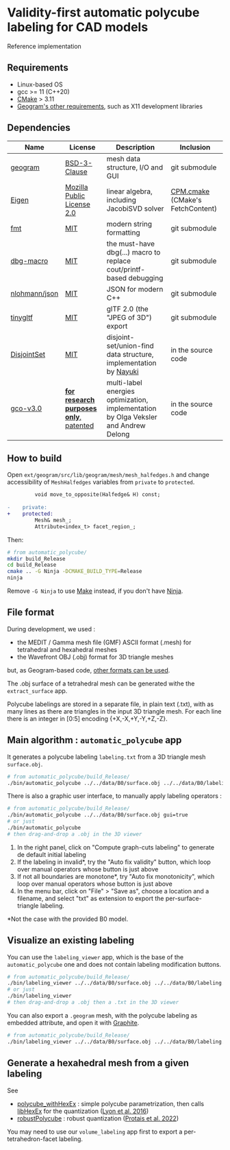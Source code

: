 # Validity-first automatic polycube labeling for CAD models

Reference implementation

## Requirements

- Linux-based OS
- gcc >= 11 (C++20)
- [CMake](https://cmake.org/) > 3.11
- [Geogram's other requirements](https://github.com/BrunoLevy/geogram/wiki/compiling_Linux#prerequisites), such as X11 development libraries

## Dependencies

 Name | License | Description | Inclusion
------|---------|-------------|-----------
[geogram](https://github.com/BrunoLevy/geogram) | [BSD-3-Clause](https://github.com/BrunoLevy/geogram/blob/main/LICENSE) | mesh data structure, I/O and GUI | git submodule
[Eigen](https://gitlab.com/libeigen/eigen/) | [Mozilla Public License 2.0](https://gitlab.com/libeigen/eigen/-/blob/master/COPYING.MPL2) | linear algebra, including JacobiSVD solver | [CPM.cmake](https://github.com/cpm-cmake/CPM.cmake) (CMake's FetchContent)
[fmt](https://github.com/fmtlib/fmt) | [MIT](https://github.com/fmtlib/fmt/blob/master/LICENSE) | modern string formatting | git submodule
[dbg-macro](https://github.com/sharkdp/dbg-macro) | [MIT](https://github.com/sharkdp/dbg-macro/blob/master/LICENSE) | the must-have dbg(...) macro to replace cout/printf-based debugging | git submodule
[nlohmann/json](https://github.com/nlohmann/json) | [MIT](https://github.com/nlohmann/json/blob/develop/LICENSE.MIT) | JSON for modern C++ | git submodule
[tinygltf](https://github.com/syoyo/tinygltf) | [MIT](https://github.com/syoyo/tinygltf/blob/release/LICENSE) | glTF 2.0 (the "JPEG of 3D") export | git submodule
[DisjointSet](https://www.nayuki.io/page/disjoint-set-data-structure) | [MIT](https://www.nayuki.io/page/disjoint-set-data-structure) | disjoint-set/union-find data structure, implementation by [Nayuki](https://www.nayuki.io/) | in the source code
[gco-v3.0](https://vision.cs.uwaterloo.ca/code/) | [**for research purposes only**, patented](ext/GraphCutOptimization/GCO_README.TXT) | multi-label energies optimization, implementation by Olga Veksler and Andrew Delong | in the source code

## How to build

Open `ext/geogram/src/lib/geogram/mesh/mesh_halfedges.h` and change accessibility of `MeshHalfedges` variables from `private` to `protected`.

```diff
         void move_to_opposite(Halfedge& H) const;
 
-    private:
+    protected:
         Mesh& mesh_;
         Attribute<index_t> facet_region_;
```

Then:

```bash
# from automatic_polycube/
mkdir build_Release
cd build_Release
cmake .. -G Ninja -DCMAKE_BUILD_TYPE=Release
ninja
```

Remove `-G Ninja` to use [Make](https://www.gnu.org/software/make/) instead, if you don't have [Ninja](https://ninja-build.org/).

## File format

During development, we used :
- the MEDIT / Gamma mesh file (GMF) ASCII format (.mesh) for tetrahedral and hexahedral meshes
- the Wavefront OBJ (.obj) format for 3D triangle meshes

but, as Geogram-based code, [other formats can be used](https://github.com/BrunoLevy/geogram/wiki/Mesh#loading-and-saving-a-mesh).

The .obj surface of a tetrahedral mesh can be generated withe the `extract_surface` app.

Polycube labelings are stored in a separate file, in plain text (.txt), with as many lines as there are triangles in the input 3D triangle mesh. For each line there is an integer in [0:5] encoding {+X,-X,+Y,-Y,+Z,-Z}.

## Main algorithm : `automatic_polycube` app

It generates a polycube labeling `labeling.txt` from a 3D triangle mesh `surface.obj`.

```bash
# from automatic_polycube/build_Release/
./bin/automatic_polycube ../../data/B0/surface.obj ../../data/B0/labeling.txt gui=false
```

There is also a graphic user interface, to manually apply labeling operators :

```bash
# from automatic_polycube/build_Release/
./bin/automatic_polycube ../../data/B0/surface.obj gui=true
# or just
./bin/automatic_polycube
# then drag-and-drop a .obj in the 3D viewer
```

1. In the right panel, click on "Compute graph-cuts labeling" to generate de default initial labeling
1. If the labeling in invalid*, try the "Auto fix validity" button, which loop over manual operators whose button is just above
1. If not all boundaries are monotone*, try "Auto fix monotonicity", which loop over manual operators whose button is just above
1. In the menu bar, click on "File" > "Save as", choose a location and a filename, and select "txt" as extension to export the per-surface-triangle labeling.

*Not the case with the provided B0 model.

## Visualize an existing labeling

You can use the `labeling_viewer` app, which is the base of the `automatic_polycube` one and does not contain labeling modification buttons.

```bash
# from automatic_polycube/build_Release/
./bin/labeling_viewer ../../data/B0/surface.obj ../../data/B0/labeling.txt
# or just
./bin/labeling_viewer
# then drag-and-drop a .obj then a .txt in the 3D viewer
```

You can also export a `.geogram` mesh, with the polycube labeling as embedded attribute, and open it with [Graphite](https://github.com/brunolevy/GraphiteThree).

```bash
# from automatic_polycube/build_Release/
./bin/labeling_viewer ../../data/B0/surface.obj ../../data/B0/labeling.txt ../../data/B0/output_labeled_surface.geogram
```

## Generate a hexahedral mesh from a given labeling

See
- [polycube_withHexEx](https://github.com/fprotais/polycube_withHexEx) : simple polycube parametrization, then calls [libHexEx](https://gitlab.vci.rwth-aachen.de:9000/HexEx/libHexEx) for the quantization ([Lyon et al. 2016](http://dx.doi.org/10.1145/2897824.2925976))
- [robustPolycube](https://github.com/fprotais/robustPolycube) : robust quantization ([Protais et al. 2022](https://doi.org/10.1016/j.cad.2022.103321))

You may need to use our `volume_labeling` app first to export a per-tetrahedron-facet labeling.